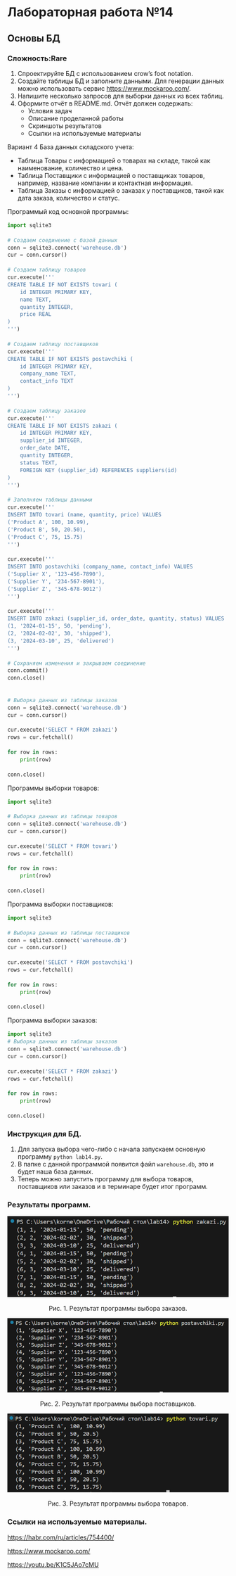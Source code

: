 # Лабораторная работа №14
## Основы БД
### Сложность:Rare

1. Спроектируйте БД с использованием crow’s foot notation.
2. Создайте таблицы БД и заполните данными. Для генерации данных можно использовать сервис https://www.mockaroo.com/.
3. Напишите несколько запросов для выборки данных из всех таблиц.
4. Оформите отчёт в README.md. Отчёт должен содержать:
    + Условия задач
    + Описание проделанной работы
    + Скриншоты результатов
    + Ссылки на используемые материалы


Вариант 4
База данных складского учета:
+ Таблица Товары с информацией о товарах на складе, такой как наименование, количество и цена.
+ Таблица Поставщики с информацией о поставщиках товаров, например, название компании и контактная информация.
+ Таблица Заказы с информацией о заказах у поставщиков, такой как дата заказа, количество и статус.

Программый код основной программы:
```python
import sqlite3

# Создаем соединение с базой данных
conn = sqlite3.connect('warehouse.db')
cur = conn.cursor()

# Создаем таблицу товаров
cur.execute('''
CREATE TABLE IF NOT EXISTS tovari (
    id INTEGER PRIMARY KEY,
    name TEXT,
    quantity INTEGER,
    price REAL
)
''')

# Создаем таблицу поставщиков
cur.execute('''
CREATE TABLE IF NOT EXISTS postavchiki (
    id INTEGER PRIMARY KEY,
    company_name TEXT,
    contact_info TEXT
)
''')

# Создаем таблицу заказов
cur.execute('''
CREATE TABLE IF NOT EXISTS zakazi (
    id INTEGER PRIMARY KEY,
    supplier_id INTEGER,
    order_date DATE,
    quantity INTEGER,
    status TEXT,
    FOREIGN KEY (supplier_id) REFERENCES suppliers(id)
)
''')

# Заполняем таблицы данными
cur.execute('''
INSERT INTO tovari (name, quantity, price) VALUES
('Product A', 100, 10.99),
('Product B', 50, 20.50),
('Product C', 75, 15.75)
''')

cur.execute('''
INSERT INTO postavchiki (company_name, contact_info) VALUES
('Supplier X', '123-456-7890'),
('Supplier Y', '234-567-8901'),
('Supplier Z', '345-678-9012')
''')

cur.execute('''
INSERT INTO zakazi (supplier_id, order_date, quantity, status) VALUES
(1, '2024-01-15', 50, 'pending'),
(2, '2024-02-02', 30, 'shipped'),
(3, '2024-03-10', 25, 'delivered')
''')

# Сохраняем изменения и закрываем соединение
conn.commit()
conn.close()


# Выборка данных из таблицы заказов
conn = sqlite3.connect('warehouse.db')
cur = conn.cursor()

cur.execute('SELECT * FROM zakazi')
rows = cur.fetchall()

for row in rows:
    print(row)

conn.close()
```
Программы выборки товаров:
```python
import sqlite3

# Выборка данных из таблицы товаров
conn = sqlite3.connect('warehouse.db')
cur = conn.cursor()

cur.execute('SELECT * FROM tovari')
rows = cur.fetchall()

for row in rows:
    print(row)

conn.close()
```

Программа выборки поставщиков:
```python
import sqlite3

# Выборка данных из таблицы поставщиков
conn = sqlite3.connect('warehouse.db')
cur = conn.cursor()

cur.execute('SELECT * FROM postavchiki')
rows = cur.fetchall()

for row in rows:
    print(row)

conn.close()
```

Программа выборки заказов:
```python
import sqlite3
# Выборка данных из таблицы заказов
conn = sqlite3.connect('warehouse.db')
cur = conn.cursor()

cur.execute('SELECT * FROM zakazi')
rows = cur.fetchall()

for row in rows:
    print(row)

conn.close()
```

### Инструкция для БД.
1. Для запуска выбора чего-либо с начала запускаем основную программу `python lab14.py`.
2. В папке с данной программой появится файл `warehouse.db`, это и будет наша база данных.
3. Теперь можно запустить программу для выбора товаров, поставщиков или заказов и в терминаре будет итог программ.

### Результаты программ.
![](заказы.png)
<p style="text-align: center;">Рис. 1. Результат программы выбора заказов.</p>

![](поставщики.png)
<p style="text-align: center;">Рис. 2. Результат программы выбора поставщиков.</p>

![](товары.png)
<p style="text-align: center;">Рис. 3. Результат программы выбора товаров.</p>

### Ссылки на используемые материалы.
https://habr.com/ru/articles/754400/

https://www.mockaroo.com/

https://youtu.be/K1C5JAo7cMU